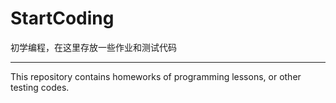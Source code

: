 # StartCoding
初学编程，在这里存放一些作业和测试代码
***
This repository contains homeworks of programming lessons, or other testing codes.

